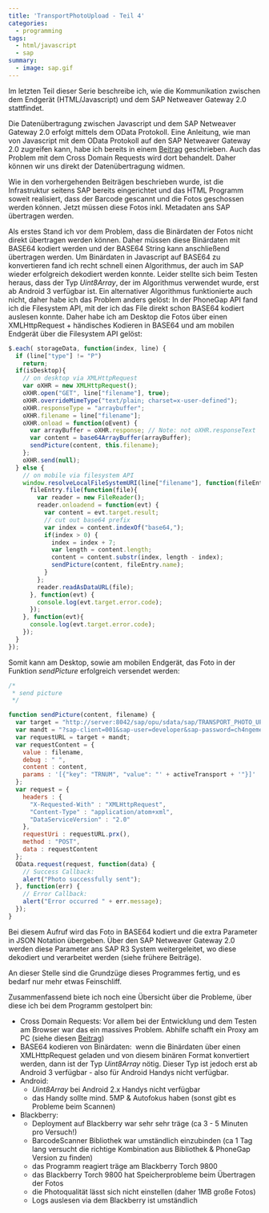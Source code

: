 ```yaml
---
title: 'TransportPhotoUpload - Teil 4'
categories:
  - programming
tags:
  - html/javascript
  - sap
summary:
  - image: sap.gif
---
```

Im letzten Teil dieser Serie beschreibe ich, wie die Kommunikation zwischen dem Endgerät (HTML/Javascript) und dem SAP Netweaver Gateway 2.0 stattfindet.

Die Datenübertragung zwischen Javascript und dem SAP Netweaver Gateway 2.0 erfolgt mittels dem OData Protokoll. Eine Anleitung, wie man von Javascript mit dem OData Protokoll auf den SAP Netweaver Gateway 2.0 zugreifen kann, habe ich bereits in einem [Beitrag](/2012/01/via-htmljavascript-auf-sap-netweaver-gateway-2-0) geschrieben. Auch das Problem mit dem Cross Domain Requests wird dort behandelt. Daher können wir uns direkt der Datenübertragung widmen.

Wie in den vorhergehenden Beiträgen beschrieben wurde, ist die Infrastruktur seitens SAP bereits eingerichtet und das HTML Programm soweit realisiert, dass der Barcode gescannt und die Fotos geschossen werden können. Jetzt müssen diese Fotos inkl. Metadaten ans SAP übertragen werden.

Als erstes Stand ich vor dem Problem, dass die Binärdaten der Fotos nicht direkt übertragen werden können. Daher müssen diese Binärdaten mit BASE64 kodiert werden und der BASE64 String kann anschließend übertragen werden. Um Binärdaten in Javascript auf BASE64 zu konvertieren fand ich recht schnell einen Algorithmus, der auch im SAP wieder erfolgreich dekodiert werden konnte. Leider stellte sich beim Testen heraus, dass der Typ _Uint8Array_, der im Algorithmus verwendet wurde, erst ab Android 3 verfügbar ist. Ein alternativer Algorithmus funktionierte auch nicht, daher habe ich das Problem anders gelöst: In der PhoneGap API fand ich die Filesystem API, mit der ich das File direkt schon BASE64 kodiert auslesen konnte. Daher habe ich am Desktop die Fotos über einen XMLHttpRequest + händisches Kodieren in BASE64 und am mobilen Endgerät über die Filesystem API gelöst:

```javascript
$.each( storageData, function(index, line) {
  if (line["type"] != "P")
    return;
  if(isDesktop){
    // on desktop via XMLHttpRequest
    var oXHR = new XMLHttpRequest();
    oXHR.open("GET", line["filename"], true);
    oXHR.overrideMimeType("text/plain; charset=x-user-defined");
    oXHR.responseType = "arraybuffer";
    oXHR.filename = line["filename"];
    oXHR.onload = function(oEvent) {
      var arrayBuffer = oXHR.response; // Note: not oXHR.responseText
      var content = base64ArrayBuffer(arrayBuffer);
      sendPicture(content, this.filename);
    };
    oXHR.send(null);
  } else {
    // on mobile via filesystem API
    window.resolveLocalFileSystemURI(line["filename"], function(fileEntry){
      fileEntry.file(function(file){
        var reader = new FileReader();
        reader.onloadend = function(evt) {
          var content = evt.target.result;
          // cut out base64 prefix
          var index = content.indexOf("base64,");
          if(index > 0) {
            index = index + 7;
            var length = content.length;
            content = content.substr(index, length - index);
            sendPicture(content, fileEntry.name);
          }
        };
        reader.readAsDataURL(file);
      }, function(evt) {
        console.log(evt.target.error.code);
      });
    }, function(evt){
      console.log(evt.target.error.code);
    });
  }
});
```

Somit kann am Desktop, sowie am mobilen Endgerät, das Foto in der Funktion _sendPicture_ erfolgreich versendet werden:

```javascript
/*
 * send picture
 */

function sendPicture(content, filename) {
  var target = "http://server:8042/sap/opu/sdata/sap/TRANSPORT_PHOTO_UPLOAD/ztransport_photo_uploadCollection";
  var mandt = "?sap-client=001&sap-user=developer&sap-password=ch4ngeme&!format=xml";
  var requestURL = target + mandt;
  var requestContent = {
    value : filename,
    debug : " ",
    content : content,
    params : '[{"key": "TRNUM", "value": "' + activeTransport + '"}]'
  };
  var request = {
    headers : {
      "X-Requested-With" : "XMLHttpRequest",
      "Content-Type" : "application/atom+xml",
      "DataServiceVersion" : "2.0"
    },
    requestUri : requestURL.prx(),
    method : "POST",
    data : requestContent
  };
  OData.request(request, function(data) {
    // Success Callback:
    alert("Photo successfully sent");
  }, function(err) {
    // Error Callback:
    alert("Error occurred " + err.message);
  });
}
```

Bei diesem Aufruf wird das Foto in BASE64 kodiert und die extra Parameter in JSON Notation übergeben. Über den SAP Netweaver Gateway 2.0 werden diese Parameter ans SAP R3 System weitergeleitet, wo diese dekodiert und verarbeitet werden (siehe frühere Beiträge).

An dieser Stelle sind die Grundzüge dieses Programmes fertig, und es bedarf nur mehr etwas Feinschliff.

Zusammenfassend biete ich noch eine Übersicht über die Probleme, über diese ich bei dem Programm gestolpert bin:

* Cross Domain Requests: Vor allem bei der Entwicklung und dem Testen am Browser war das ein massives Problem. Abhilfe schafft ein Proxy am PC (siehe diesen [Beitrag](/2012/01/via-htmljavascript-auf-sap-netweaver-gateway-2-0))
* BASE64 kodieren von Binärdaten:  wenn die Binärdaten über einen XMLHttpRequest geladen und von diesem binären Format konvertiert werden, dann ist der Typ _Uint8Array_ nötig. Dieser Typ ist jedoch erst ab Android 3 verfügbar - also für Android Handys nicht verfügbar.
* Android:
  * _Uint8Array_ bei Android 2.x Handys nicht verfügbar
  * das Handy sollte mind. 5MP & Autofokus haben (sonst gibt es Probleme beim Scannen)
* Blackberry:
  * Deployment auf Blackberry war sehr sehr träge (ca 3 - 5 Minuten pro Versuch!)
  * BarcodeScanner Bibliothek war umständlich einzubinden (ca 1 Tag lang versucht die richtige Kombination aus Bibliothek & PhoneGap Version zu finden)
  * das Programm reagiert träge am Blackberry Torch 9800
  * das Blackberry Torch 9800 hat Speicherprobleme beim Übertragen der Fotos
  * die Photoqualität lässt sich nicht einstellen (daher 1MB große Fotos)
  * Logs auslesen via dem Blackberry ist umständlich
